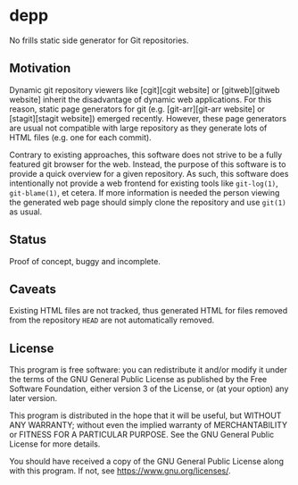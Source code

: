 # depp

No frills static side generator for Git repositories.

## Motivation

Dynamic git repository viewers like [cgit][cgit website] or
[gitweb][gitweb website] inherit the disadvantage of dynamic web
applications. For this reason, static page generators for git (e.g.
[git-arr][git-arr website] or [stagit][stagit website]) emerged
recently. However, these page generators are usual not compatible with
large repository as they generate lots of HTML files (e.g. one for each
commit).

Contrary to existing approaches, this software does not strive to be a
fully featured git browser for the web. Instead, the purpose of this
software is to provide a quick overview for a given repository. As such,
this software does intentionally not provide a web frontend for existing
tools like `git-log(1)`, `git-blame(1)`, et cetera. If more information
is needed the person viewing the generated web page should simply clone
the repository and use `git(1)` as usual.

## Status

Proof of concept, buggy and incomplete.

## Caveats

Existing HTML files are not tracked, thus generated HTML for files
removed from the repository `HEAD` are not automatically removed.

## License

This program is free software: you can redistribute it and/or modify it
under the terms of the GNU General Public License as published by the
Free Software Foundation, either version 3 of the License, or (at your
option) any later version.

This program is distributed in the hope that it will be useful, but
WITHOUT ANY WARRANTY; without even the implied warranty of
MERCHANTABILITY or FITNESS FOR A PARTICULAR PURPOSE. See the GNU General
Public License for more details.

You should have received a copy of the GNU General Public License along
with this program. If not, see <https://www.gnu.org/licenses/>.

